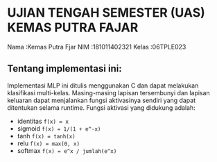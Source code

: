 # UJIAN TENGAH SEMESTER (UAS) KEMAS PUTRA FAJAR 

Nama		:Kemas Putra Fjar
NIM			:181011402321
Kelas		:06TPLE023

## Tentang implementasi ini:

Implementasi MLP ini ditulis menggunakan C dan dapat melakukan klasifikasi multi-kelas. Masing-masing lapisan tersembunyi
dan lapisan keluaran dapat menjalankan fungsi aktivasinya sendiri yang dapat ditentukan selama runtime. Fungsi aktivasi yang didukung adalah:

- identitas ```f(x) = x```
- sigmoid ```f(x) = 1/(1 + e^-x)```
- tanh ```f(x) = tanh(x)```
- relu ```f(x) = max(0, x)```
- softmax ```f(x) = e^x / jumlah(e^x)```
